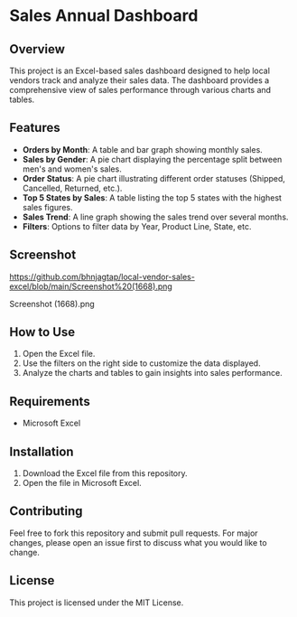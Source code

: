 # Sales Annual Dashboard

## Overview
This project is an Excel-based sales dashboard designed to help local vendors track and analyze their sales data. The dashboard provides a comprehensive view of sales performance through various charts and tables.

## Features
- **Orders by Month**: A table and bar graph showing monthly sales.
- **Sales by Gender**: A pie chart displaying the percentage split between men's and women's sales.
- **Order Status**: A pie chart illustrating different order statuses (Shipped, Cancelled, Returned, etc.).
- **Top 5 States by Sales**: A table listing the top 5 states with the highest sales figures.
- **Sales Trend**: A line graph showing the sales trend over several months.
- **Filters**: Options to filter data by Year, Product Line, State, etc.

## Screenshot
https://github.com/bhnjagtap/local-vendor-sales-excel/blob/main/Screenshot%20(1668).png

Screenshot (1668).png

## How to Use
1. Open the Excel file.
2. Use the filters on the right side to customize the data displayed.
3. Analyze the charts and tables to gain insights into sales performance.

## Requirements
- Microsoft Excel

## Installation
1. Download the Excel file from this repository.
2. Open the file in Microsoft Excel.

## Contributing
Feel free to fork this repository and submit pull requests. For major changes, please open an issue first to discuss what you would like to change.

## License
This project is licensed under the MIT License.
